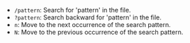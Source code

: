 
- `/pattern`: Search for 'pattern' in the file.
- `?pattern`: Search backward for 'pattern' in the file.
- `n`: Move to the next occurrence of the search pattern.
- `N`: Move to the previous occurrence of the search pattern.